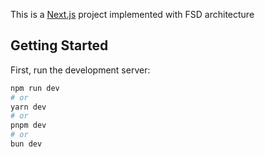 This is a [Next.js](https://nextjs.org) project implemented with FSD architecture

## Getting Started

First, run the development server:

```bash
npm run dev
# or
yarn dev
# or
pnpm dev
# or
bun dev
```

